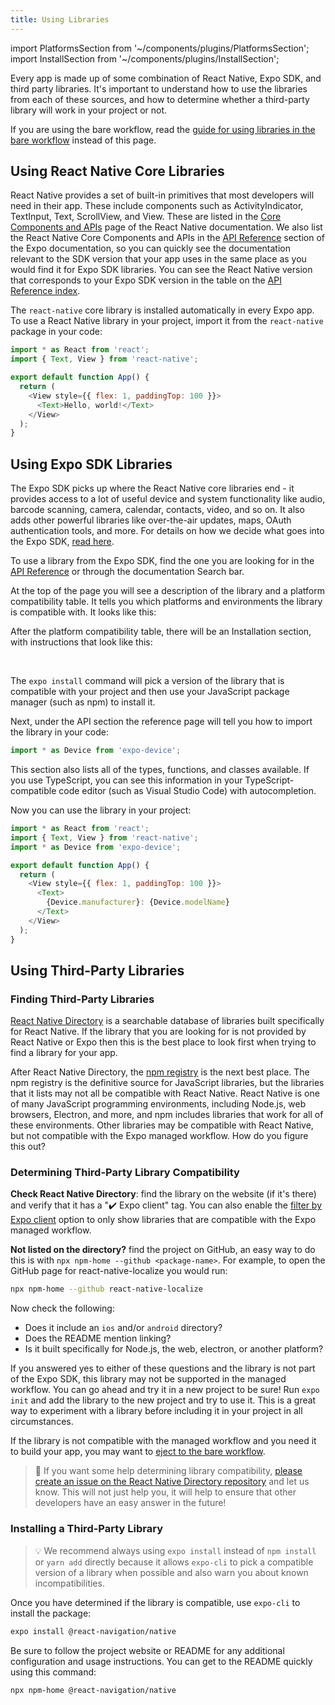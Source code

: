 ```yaml
---
title: Using Libraries
---
```


import PlatformsSection from '~/components/plugins/PlatformsSection';
import InstallSection from '~/components/plugins/InstallSection';

Every app is made up of some combination of React Native, Expo SDK, and third party libraries. It's important to understand how to use the libraries from each of these sources, and how to determine whether a third-party library will work in your project or not.

If you are using the bare workflow, read the [guide for using libraries in the bare workflow](../../bare/using-libraries/) instead of this page.

## Using React Native Core Libraries

React Native provides a set of built-in primitives that most developers will need in their app. These include components such as ActivityIndicator, TextInput, Text, ScrollView, and View. These are listed in the [Core Components and APIs](https://reactnative.dev/docs/components-and-apis) page of the React Native documentation. We also list the React Native Core Components and APIs in the [API Reference](https://docs.expo.io/versions/latest/) section of the Expo documentation, so you can quickly see the documentation relevant to the SDK version that your app uses in the same place as you would find it for Expo SDK libraries. You can see the React Native version that corresponds to your Expo SDK version in the table on the [API Reference index](https://docs.expo.io/versions/latest/).

The `react-native` core library is installed automatically in every Expo app. To use a React Native library in your project, import it from the `react-native` package in your code:

```js
import * as React from 'react';
import { Text, View } from 'react-native';

export default function App() {
  return (
    <View style={{ flex: 1, paddingTop: 100 }}>
      <Text>Hello, world!</Text>
    </View>
  );
}
```

## Using Expo SDK Libraries

The Expo SDK picks up where the React Native core libraries end - it provides access to a lot of useful device and system functionality like audio, barcode scanning, camera, calendar, contacts, video, and so on. It also adds other powerful libraries like over-the-air updates, maps, OAuth authentication tools, and more. For details on how we decide what goes into the Expo SDK, [read here](https://expo.fyi/whats-in-the-sdk).

To use a library from the Expo SDK, find the one you are looking for in the [API Reference](https://docs.expo.io/versions/latest/) or through the documentation Search bar.

At the top of the page you will see a description of the library and a platform compatibility table. It tells you which platforms and environments the library is compatible with. It looks like this:

<PlatformsSection android emulator ios simulator web />

After the platform compatibility table, there will be an Installation section, with instructions that look like this:

<InstallSection packageName="expo-device" hideBareInstructions />

<br />

The `expo install` command will pick a version of the library that is compatible with your project and then use your JavaScript package manager (such as npm) to install it.

Next, under the API section the reference page will tell you how to import the library in your code:

```js
import * as Device from 'expo-device';
```

This section also lists all of the types, functions, and classes available. If you use TypeScript, you can see this information in your TypeScript-compatible code editor (such as Visual Studio Code) with autocompletion.

Now you can use the library in your project:

```js
import * as React from 'react';
import { Text, View } from 'react-native';
import * as Device from 'expo-device';

export default function App() {
  return (
    <View style={{ flex: 1, paddingTop: 100 }}>
      <Text>
        {Device.manufacturer}: {Device.modelName}
      </Text>
    </View>
  );
}
```

## Using Third-Party Libraries

### Finding Third-Party Libraries

[React Native Directory](https://reactnative.directory) is a searchable database of libraries built specifically for React Native. If the library that you are looking for is not provided by React Native or Expo then this is the best place to look first when trying to find a library for your app.

After React Native Directory, the [npm registry](https://www.npmjs.com/) is the next best place. The npm registry is the definitive source for JavaScript libraries, but the libraries that it lists may not all be compatible with React Native. React Native is one of many JavaScript programming environments, including Node.js, web browsers, Electron, and more, and npm includes libraries that work for all of these environments. Other libraries may be compatible with React Native, but not compatible with the Expo managed workflow. How do you figure this out?

### Determining Third-Party Library Compatibility

**Check React Native Directory**: find the library on the website (if it's there) and verify that it has a "✔️ Expo client" tag. You can also enable the [filter by Expo client](https://reactnative.directory/?expo=true) option to only show libraries that are compatible with the Expo managed workflow.

**Not listed on the directory?** find the project on GitHub, an easy way to do this is with `npx npm-home --github <package-name>`. For example, to open the GitHub page for react-native-localize you would run:

```bash
npx npm-home --github react-native-localize
```

Now check the following:

- Does it include an `ios` and/or `android` directory?
- Does the README mention linking?
- Is it built specifically for Node.js, the web, electron, or another platform?

If you answered yes to either of these questions and the library is not part of the Expo SDK, this library may not be supported in the managed workflow. You can go ahead and try it in a new project to be sure! Run `expo init` and add the library to the new project and try to use it. This is a great way to experiment with a library before including it in your project in all circumstances.

If the library is not compatible with the managed workflow and you need it to build your app, you may want to [eject to the bare workflow](../../workflow/customizing/).

> 🙏 If you want some help determining library compatibility, [please create an issue on the React Native Directory repository](https://github.com/react-native-community/directory/issues/new/choose) and let us know. This will not just help you, it will help to ensure that other developers have an easy answer in the future!

### Installing a Third-Party Library

> 💡 We recommend always using `expo install` instead of `npm install` or `yarn add` directly because it allows `expo-cli` to pick a compatible version of a library when possible and also warn you about known incompatibilities.

Once you have determined if the library is compatible, use `expo-cli` to install the package:

```bash
expo install @react-navigation/native
```

Be sure to follow the project website or README for any additional configuration and usage instructions. You can get to the README quickly using this command:

```bash
npx npm-home @react-navigation/native
```
